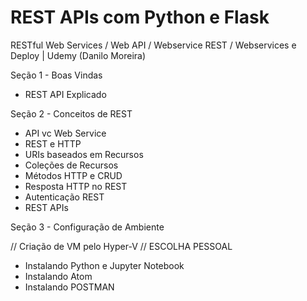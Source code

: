 # REST APIs com Python e Flask
RESTful Web Services / Web API / Webservice REST / Webservices e Deploy | Udemy (Danilo Moreira)

Seção 1 - Boas Vindas

* REST API Explicado

Seção 2 - Conceitos de REST

* API vc Web Service
* REST e HTTP
* URIs baseados em Recursos
* Coleções de Recursos
* Métodos HTTP e CRUD
* Resposta HTTP no REST
* Autenticação REST
* REST APIs

Seção 3 - Configuração de Ambiente

// Criação de VM pelo Hyper-V // ESCOLHA PESSOAL

* Instalando Python e Jupyter Notebook
* Instalando Atom
* Instalando POSTMAN
